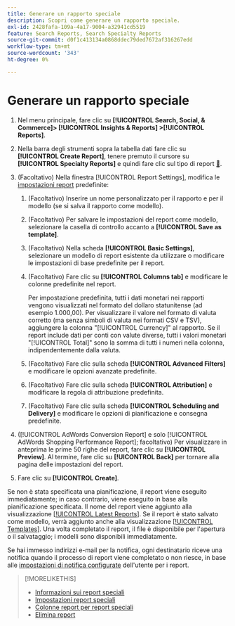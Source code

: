 ```yaml
---
title: Generare un rapporto speciale
description: Scopri come generare un rapporto speciale.
exl-id: 2428fafa-109a-4a17-9004-a32941cd5519
feature: Search Reports, Search Specialty Reports
source-git-commit: d0f1c413134a0868ddec79ded7672af316267edd
workflow-type: tm+mt
source-wordcount: '343'
ht-degree: 0%

---
```


# Generare un rapporto speciale

1. Nel menu principale, fare clic su **[!UICONTROL Search, Social, & Commerce]> [!UICONTROL Insights & Reports] >[!UICONTROL Reports]**.

1. Nella barra degli strumenti sopra la tabella dati fare clic su **[!UICONTROL Create Report]**, tenere premuto il cursore su **[!UICONTROL Specialty Reports]** e quindi fare clic sul tipo di report [&#128279;](/help/search-social-commerce/reports/management/specialty/specialty-report-about.md).

1. (Facoltativo) Nella finestra [!UICONTROL Report Settings], modifica le [impostazioni report](specialty-report-settings.md) predefinite:

   1. (Facoltativo) Inserire un nome personalizzato per il rapporto e per il modello (se si salva il rapporto come modello).

   1. (Facoltativo) Per salvare le impostazioni del report come modello, selezionare la casella di controllo accanto a **[!UICONTROL Save as template]**.

   1. (Facoltativo) Nella scheda **[!UICONTROL Basic Settings]**, selezionare un modello di report esistente da utilizzare o modificare le impostazioni di base predefinite per il report.

   1. (Facoltativo) Fare clic su **[!UICONTROL Columns tab]** e modificare le colonne predefinite nel report.

      Per impostazione predefinita, tutti i dati monetari nei rapporti vengono visualizzati nel formato del dollaro statunitense (ad esempio 1.000,00). Per visualizzare il valore nel formato di valuta corretto (ma senza simboli di valuta nei formati CSV e TSV), aggiungere la colonna &quot;[!UICONTROL Currency]&quot; al rapporto. Se il report include dati per conti con valute diverse, tutti i valori monetari &quot;[!UICONTROL Total]&quot; sono la somma di tutti i numeri nella colonna, indipendentemente dalla valuta.

   1. (Facoltativo) Fare clic sulla scheda **[!UICONTROL Advanced Filters]** e modificare le opzioni avanzate predefinite.

   1. (Facoltativo) Fare clic sulla scheda **[!UICONTROL Attribution]** e modificare la regola di attribuzione predefinita.

   1. (Facoltativo) Fare clic sulla scheda **[!UICONTROL Scheduling and Delivery]** e modificare le opzioni di pianificazione e consegna predefinite.

1. ([!UICONTROL AdWords Conversion Report] e solo [!UICONTROL AdWords Shopping Performance Report]; facoltativo) Per visualizzare in anteprima le prime 50 righe del report, fare clic su **[!UICONTROL Preview]**. Al termine, fare clic su **[!UICONTROL Back]** per tornare alla pagina delle impostazioni del report.

1. Fare clic su **[!UICONTROL Create]**.

Se non è stata specificata una pianificazione, il report viene eseguito immediatamente; in caso contrario, viene eseguito in base alla pianificazione specificata. Il nome del report viene aggiunto alla visualizzazione [[!UICONTROL Latest Reports]](/help/search-social-commerce/reports/report-about.md). Se il report è stato salvato come modello, verrà aggiunto anche alla visualizzazione [[!UICONTROL Templates]](/help/search-social-commerce/reports/report-about.md). Una volta completato il report, il file è disponibile per l&#39;apertura o il salvataggio; i modelli sono disponibili immediatamente.

Se hai immesso indirizzi e-mail per la notifica, ogni destinatario riceve una notifica quando il processo di report viene completato o non riesce, in base alle [impostazioni di notifica configurate](/help/search-social-commerce/notifications/notification-edit.md) dell&#39;utente per i report.

>[!MORELIKETHIS]
>
>* [Informazioni sui report speciali](/help/search-social-commerce/reports/management/specialty/specialty-report-about.md)
>* [Impostazioni report speciali](/help/search-social-commerce/reports/management/specialty/specialty-report-settings.md)
>* [Colonne report per report speciali](/help/search-social-commerce/reports/management/specialty/specialty-report-columns.md)
>* [Elimina report](/help/search-social-commerce/reports/management/report-delete.md)

